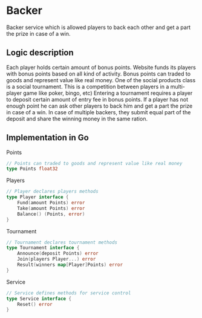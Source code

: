 # Backer

Backer service which is allowed players to back each other and get a part the prize in case of a win.

## Logic description

Each player holds certain amount of bonus points. Website funds its players with bonus points based on all kind of activity. Bonus points can traded to goods and represent value like real money.
One of the social products class is a social tournament. This is a competition between players in a multi-player game like poker, bingo, etc)
Entering a tournament requires a player to deposit certain amount of entry fee in bonus points. If a player has not enough point he can ask other players to back him and get a part the prize in case of a win.
In case of multiple backers, they submit equal part of the deposit and share the winning money in the same ration.

## Implementation in Go

Points

```go
// Points can traded to goods and represent value like real money
type Points float32
```

Players

```go
// Player declares players methods
type Player interface {
    Fund(amount Points) error
    Take(amount Points) error
    Balance() (Points, error)
}
```

Tournament

```go
// Tournament declares tournament methods
type Tournament interface {
    Announce(deposit Points) error
    Join(players Player...) error
    Result(winners map[Player]Points) error
}
```

Service

```go
// Service defines methods for service control
type Service interface {
    Reset() error
}
```
